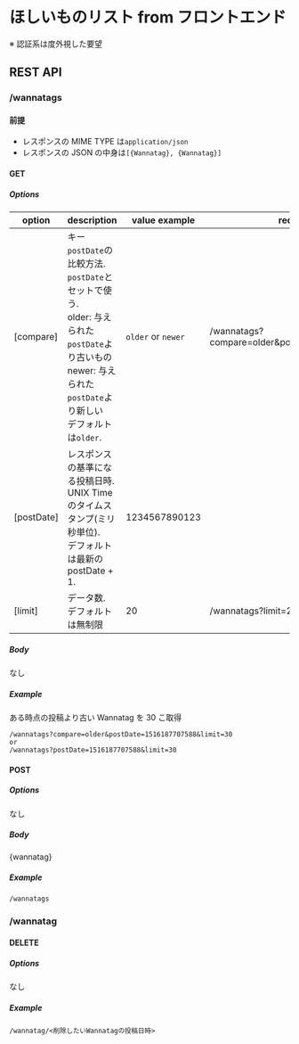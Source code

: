 # ほしいものリスト from フロントエンド

※ 認証系は度外視した要望

## REST API

### /wannatags

#### 前提

* レスポンスの MIME TYPE は`application/json`
* レスポンスの JSON の中身は`[{Wannatag}, {Wannatag}]`

#### GET

##### Options

| option     | description                                                                                                                                                        | value example      | request line                                    |
| ---------- | ------------------------------------------------------------------------------------------------------------------------------------------------------------------ | ------------------ | ----------------------------------------------- |
| [compare]  | キー`postDate`の比較方法.<br>`postDate`とセットで使う.<br>older: 与えられた`postDate`より古いもの<br>newer: 与えられた`postDate`より新しい<br>デフォルトは`older`. | `older` or `newer` | /wannatags?compare=older&postDate=1516187707588 |     |  |
| [postDate] | レスポンスの基準になる投稿日時.<br>UNIX Time のタイムスタンプ(ミリ秒単位).<br>デフォルトは最新の postDate + 1.                                                     | 1234567890123      |                                                 |     |
| [limit]    | データ数.<br>デフォルトは無制限                                                                                                                                    | 20                 | /wannatags?limit=20                             |

##### Body

なし

##### Example

ある時点の投稿より古い Wannatag を 30 こ取得

```
/wannatags?compare=older&postDate=1516187707588&limit=30
or
/wannatags?postDate=1516187707588&limit=30
```

#### POST

##### Options

なし

##### Body

{wannatag}

##### Example

```
/wannatags
```

### /wannatag

#### DELETE

##### Options

なし

##### Example

```
/wannatag/<削除したいWannatagの投稿日時>
```
